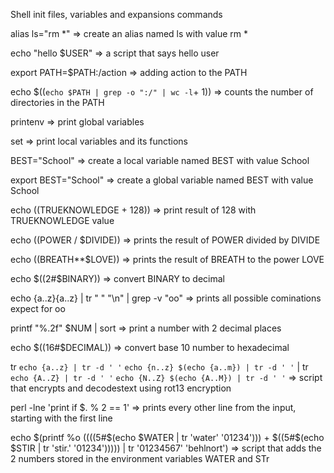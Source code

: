 Shell init files, variables and expansions commands

alias ls="rm *" => create an alias named ls with value rm *

echo "hello $USER" => a script that says hello user

export PATH=$PATH:/action => adding action to the PATH

echo $((`echo $PATH | grep -o ":/" | wc -l`+ 1)) => counts the number of directories in the PATH

printenv => print global variables

set => print local variables and its functions

BEST="School" => create a local variable named BEST with value School

export BEST="School" => create a global variable named BEST with value School

echo $(($TRUEKNOWLEDGE + 128)) => print result of 128 with TRUEKNOWLEDGE value

echo $(($POWER / $DIVIDE)) => prints the result of POWER divided by DIVIDE

echo $(($BREATH**$LOVE)) => prints the result of BREATH to the power LOVE

echo $((2#$BINARY)) => convert BINARY to decimal

echo {a..z}{a..z} | tr " " "\n" | grep -v "oo" => prints all possible cominations expect for oo

printf "%.2f" $NUM | sort => print a number with 2 decimal places

echo $((16#$DECIMAL)) => convert base 10 number to hexadecimal

tr `echo {a..z} | tr -d ' '` `echo {n..z} $(echo {a..m}) | tr -d ' '` | tr `echo {A..Z} | tr -d ' '` `echo {N..Z} $(echo {A..M}) | tr -d ' '` => script that encrypts and decodestext using rot13 encryption

perl -lne 'print if $. % 2 == 1' => prints every other line from the input, starting with the first line

echo $(printf %o $(($((5#$(echo $WATER | tr 'water' '01234'))) + $((5#$(echo $STIR | tr 'stir.' '01234'))))) | tr '01234567' 'behlnort') => script that adds the 2 numbers stored in the environment variables WATER and STr


